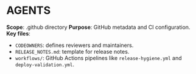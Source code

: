# AGENTS
**Scope**: .github directory
**Purpose**: GitHub metadata and CI configuration.
**Key files**:
- `CODEOWNERS`: defines reviewers and maintainers.
- `RELEASE_NOTES.md`: template for release notes.
- `workflows/`: GitHub Actions pipelines like `release-hygiene.yml` and `deploy-validation.yml`.
